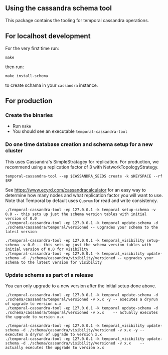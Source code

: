 ## Using the cassandra schema tool
This package contains the tooling for temporal cassandra operations.

## For localhost development
For the very first time run:
``` 
make
```

then run:
``` 
make install-schema
```
to create schama in your `cassandra` instance.

## For production

### Create the binaries
- Run `make`
- You should see an executable `temporal-cassandra-tool`

### Do one time database creation and schema setup for a new cluster
This uses Cassandra's SimpleStratagey for replication. For production, we recommend using a replication factor of 3 with NetworkTopologyStrategy.

```
temporal-cassandra-tool --ep $CASSANDRA_SEEDS create -k $KEYSPACE --rf $RF
```

See https://www.ecyrd.com/cassandracalculator for an easy way to determine how many nodes and what replication factor you will want to use.  Note that Temporal by default uses `Quorum` for read and write consistency.

```
./temporal-cassandra-tool -ep 127.0.0.1 -k temporal setup-schema -v 0.0 -- this sets up just the schema version tables with initial version of 0.0
./temporal-cassandra-tool -ep 127.0.0.1 -k temporal update-schema -d ./schema/cassandra/temporal/versioned -- upgrades your schema to the latest version

./temporal-cassandra-tool -ep 127.0.0.1 -k temporal_visibility setup-schema -v 0.0 -- this sets up just the schema version tables with initial version of 0.0 for visibility
./temporal-cassandra-tool -ep 127.0.0.1 -k temporal_visibility update-schema -d ./schema/cassandra/visibility/versioned -- upgrades your schema to the latest version for visibility
```

### Update schema as part of a release
You can only upgrade to a new version after the initial setup done above.

```
./temporal-cassandra-tool -ep 127.0.0.1 -k temporal update-schema -d ./schema/cassandra/temporal/versioned -v x.x -y -- executes a dryrun of upgrade to version x.x
./temporal-cassandra-tool -ep 127.0.0.1 -k temporal update-schema -d ./schema/cassandra/temporal/versioned -v x.x    -- actually executes the upgrade to version x.x

./temporal-cassandra-tool -ep 127.0.0.1 -k temporal_visibility update-schema -d ./schema/cassandra/visibility/versioned -v x.x -y -- executes a dryrun of upgrade to version x.x
./temporal-cassandra-tool -ep 127.0.0.1 -k temporal_visibility update-schema -d ./schema/cassandra/visibility/versioned -v x.x    -- actually executes the upgrade to version x.x
```

